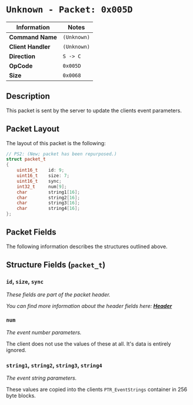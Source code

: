 # `Unknown - Packet: 0x005D`

| Information               | Notes |
|---                        |---    |
| **Command Name**          | `(Unknown)` |
| **Client Handler**        | `(Unknown)` |
| **Direction**             | `S -> C` |
| **OpCode**                | `0x005D` |
| **Size**                  | `0x0068` |

## Description

This packet is sent by the server to update the clients event parameters.

## Packet Layout

The layout of this packet is the following:

```cpp
// PS2: (New; packet has been repurposed.)
struct packet_t
{
    uint16_t    id: 9;
    uint16_t    size: 7;
    uint16_t    sync;
    int32_t     num[9];
    char        string1[16];
    char        string2[16];
    char        string3[16];
    char        string4[16];
};
```

## Packet Fields

The following information describes the structures outlined above.

## Structure Fields (`packet_t`)

### `id`, `size`, `sync`

_These fields are part of the packet header._

_You can find more information about the header fields here: [**Header**](/world/HEADER.md)_

### `num`

_The event number parameters._

The client does not use the values of these at all. It's data is entirely ignored.

### `string1`, `string2`, `string3`, `string4`

_The event string parameters._

These values are copied into the clients `PTR_EventStrings` container in 256 byte blocks.
